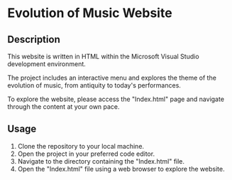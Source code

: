 # Evolution of Music Website

## Description
This website is written in HTML within the Microsoft Visual Studio development environment. 

The project includes an interactive menu and explores the theme of the evolution of music, from antiquity to today's performances.

To explore the website, please access the "Index.html" page and navigate through the content at your own pace.

## Usage
1. Clone the repository to your local machine.
2. Open the project in your preferred code editor.
3. Navigate to the directory containing the "Index.html" file.
4. Open the "Index.html" file using a web browser to explore the website.
